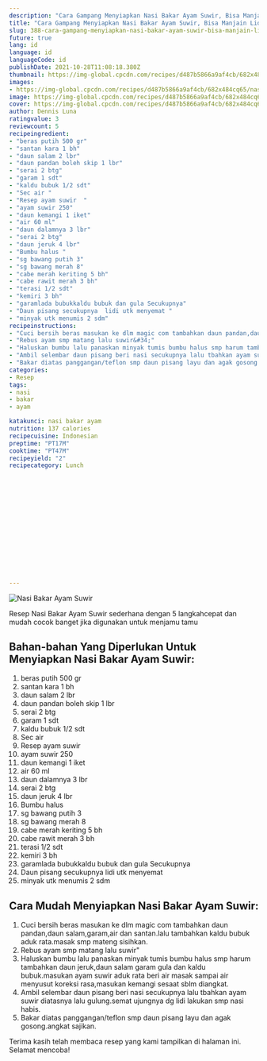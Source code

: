 ```yaml
---
description: "Cara Gampang Menyiapkan Nasi Bakar Ayam Suwir, Bisa Manjain Lidah"
title: "Cara Gampang Menyiapkan Nasi Bakar Ayam Suwir, Bisa Manjain Lidah"
slug: 388-cara-gampang-menyiapkan-nasi-bakar-ayam-suwir-bisa-manjain-lidah
future: true
lang: id
language: id
languageCode: id
publishDate: 2021-10-28T11:08:18.380Z 
thumbnail: https://img-global.cpcdn.com/recipes/d487b5866a9af4cb/682x484cq65/nasi-bakar-ayam-suwir-foto-resep-utama.png
images:
- https://img-global.cpcdn.com/recipes/d487b5866a9af4cb/682x484cq65/nasi-bakar-ayam-suwir-foto-resep-utama.png
image: https://img-global.cpcdn.com/recipes/d487b5866a9af4cb/682x484cq65/nasi-bakar-ayam-suwir-foto-resep-utama.png
cover: https://img-global.cpcdn.com/recipes/d487b5866a9af4cb/682x484cq65/nasi-bakar-ayam-suwir-foto-resep-utama.png
author: Dennis Luna
ratingvalue: 3
reviewcount: 5
recipeingredient:
- "beras putih 500 gr"
- "santan kara 1 bh"
- "daun salam 2 lbr"
- "daun pandan boleh skip 1 lbr"
- "serai 2 btg"
- "garam 1 sdt"
- "kaldu bubuk 1/2 sdt"
- "Sec air "
- "Resep ayam suwir  "
- "ayam suwir 250"
- "daun kemangi 1 iket"
- "air 60 ml"
- "daun dalamnya 3 lbr"
- "serai 2 btg"
- "daun jeruk 4 lbr"
- "Bumbu halus "
- "sg bawang putih 3"
- "sg bawang merah 8"
- "cabe merah keriting 5 bh"
- "cabe rawit merah 3 bh"
- "terasi 1/2 sdt"
- "kemiri 3 bh"
- "garamlada bubukkaldu bubuk dan gula Secukupnya"
- "Daun pisang secukupnya  lidi utk menyemat "
- "minyak utk menumis 2 sdm"
recipeinstructions:
- "Cuci bersih beras masukan ke dlm magic com tambahkan daun pandan,daun salam,garam,air dan santan.lalu tambahkan kaldu bubuk aduk rata.masak smp mateng sisihkan."
- "Rebus ayam smp matang lalu suwir&#34;"
- "Haluskan bumbu lalu panaskan minyak tumis bumbu halus smp harum tambahkan daun jeruk,daun salam garam gula dan kaldu bubuk.masukan ayam suwir aduk rata beri air masak sampai air menyusut koreksi rasa,masukan kemangi sesaat sblm diangkat."
- "Ambil selembar daun pisang beri nasi secukupnya lalu tbahkan ayam suwir diatasnya lalu gulung.semat ujungnya dg lidi lakukan smp nasi habis."
- "Bakar diatas panggangan/teflon smp daun pisang layu dan agak gosong.angkat sajikan."
categories:
- Resep
tags:
- nasi
- bakar
- ayam

katakunci: nasi bakar ayam 
nutrition: 137 calories
recipecuisine: Indonesian
preptime: "PT17M"
cooktime: "PT47M"
recipeyield: "2"
recipecategory: Lunch


     
    
    
    
    
    
    
    
    
    
    
      
    
---
```



![Nasi Bakar Ayam Suwir](https://img-global.cpcdn.com/recipes/d487b5866a9af4cb/682x484cq65/nasi-bakar-ayam-suwir-foto-resep-utama.png)

Resep Nasi Bakar Ayam Suwir  sederhana dengan 5 langkahcepat dan mudah cocok banget jika digunakan untuk menjamu tamu

<!--inarticleads1-->

## Bahan-bahan Yang Diperlukan Untuk Menyiapkan Nasi Bakar Ayam Suwir:

1. beras putih 500 gr
1. santan kara 1 bh
1. daun salam 2 lbr
1. daun pandan boleh skip 1 lbr
1. serai 2 btg
1. garam 1 sdt
1. kaldu bubuk 1/2 sdt
1. Sec air 
1. Resep ayam suwir  
1. ayam suwir 250
1. daun kemangi 1 iket
1. air 60 ml
1. daun dalamnya 3 lbr
1. serai 2 btg
1. daun jeruk 4 lbr
1. Bumbu halus 
1. sg bawang putih 3
1. sg bawang merah 8
1. cabe merah keriting 5 bh
1. cabe rawit merah 3 bh
1. terasi 1/2 sdt
1. kemiri 3 bh
1. garamlada bubukkaldu bubuk dan gula Secukupnya
1. Daun pisang secukupnya  lidi utk menyemat 
1. minyak utk menumis 2 sdm



<!--inarticleads2-->

## Cara Mudah Menyiapkan Nasi Bakar Ayam Suwir:

1. Cuci bersih beras masukan ke dlm magic com tambahkan daun pandan,daun salam,garam,air dan santan.lalu tambahkan kaldu bubuk aduk rata.masak smp mateng sisihkan.
1. Rebus ayam smp matang lalu suwir&#34;
1. Haluskan bumbu lalu panaskan minyak tumis bumbu halus smp harum tambahkan daun jeruk,daun salam garam gula dan kaldu bubuk.masukan ayam suwir aduk rata beri air masak sampai air menyusut koreksi rasa,masukan kemangi sesaat sblm diangkat.
1. Ambil selembar daun pisang beri nasi secukupnya lalu tbahkan ayam suwir diatasnya lalu gulung.semat ujungnya dg lidi lakukan smp nasi habis.
1. Bakar diatas panggangan/teflon smp daun pisang layu dan agak gosong.angkat sajikan.




Terima kasih telah membaca resep yang kami tampilkan di halaman ini. Selamat mencoba!
